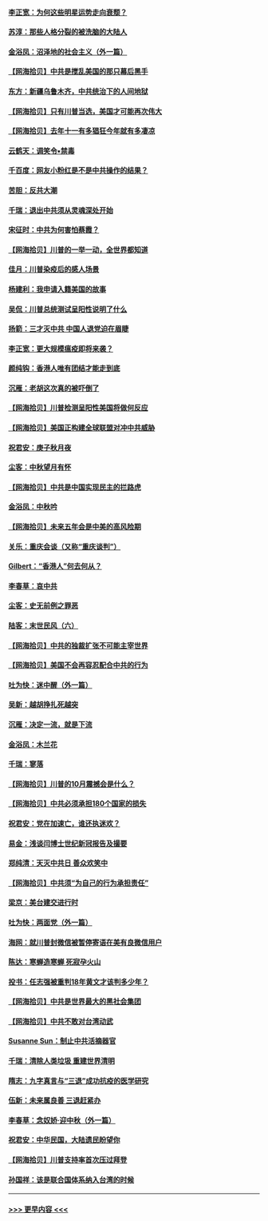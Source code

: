 #### [李正宽：为何这些明星运势走向衰颓？](../pages/nsc993/n12468730.md?t=10120751) 
#### [苏淳：那些人格分裂的被洗脑的大陆人](../pages/nsc993/n12467858.md?t=10120751) 
#### [金浴凤：沼泽地的社会主义（外一篇）](../pages/nsc993/n12467792.md?t=10120751) 
#### [【网海拾贝】中共是搅乱美国的那只幕后黑手](../pages/nsc993/n12467700.md?t=10120751) 
#### [东方：新疆乌鲁木齐，中共统治下的人间地狱](../pages/nsc993/n12466075.md?t=10120751) 
#### [【网海拾贝】只有川普当选，美国才可能再次伟大](../pages/nsc993/n12466013.md?t=10120751) 
#### [【网海拾贝】去年十一有多猖狂今年就有多凄凉](../pages/nsc993/n12463649.md?t=10120751) 
#### [云鹤天：调笑令▪禁毒](../pages/nsc993/n12462975.md?t=10120751) 
#### [千百度：网友小粉红是不是中共操作的结果？](../pages/nsc993/n12461025.md?t=10120751) 
#### [苦胆：反共大潮](../pages/nsc993/n12459469.md?t=10120751) 
#### [千瑞：退出中共须从灵魂深处开始](../pages/nsc993/n12459437.md?t=10120751) 
#### [宋征时：中共为何害怕蔡霞？](../pages/nsc993/n12459097.md?t=10120751) 
#### [【网海拾贝】川普的一举一动，全世界都知道](../pages/nsc993/n12458825.md?t=10120751) 
#### [佳月：川普染疫后的感人场景](../pages/nsc993/n12456994.md?t=10120751) 
#### [杨建利：我申请入籍美国的故事](../pages/nsc993/n12455635.md?t=10120751) 
#### [吴侃：川普总统测试呈阳性说明了什么](../pages/nsc993/n12451869.md?t=10120751) 
#### [扬箭：三才灭中共 中国人退党迫在眉睫](../pages/nsc993/n12451842.md?t=10120751) 
#### [李正宽：更大规模瘟疫即将来袭？](../pages/nsc993/n12451455.md?t=10120751) 
#### [颜纯钩：香港人唯有团结才能走到底](../pages/nsc993/n12450870.md?t=10120751) 
#### [沉雁：老胡这次真的被吓倒了](../pages/nsc993/n12449796.md?t=10120751) 
#### [【网海拾贝】川普检测呈阳性美国将做何反应](../pages/nsc993/n12449042.md?t=10120751) 
#### [【网海拾贝】美国正构建全球联盟对冲中共威胁](../pages/nsc993/n12446580.md?t=10120751) 
#### [祝君安：庚子秋月夜](../pages/nsc993/n12445870.md?t=10120751) 
#### [尘客：中秋望月有怀](../pages/nsc993/n12444632.md?t=10120751) 
#### [【网海拾贝】中共是中国实现民主的拦路虎](../pages/nsc993/n12443573.md?t=10120751) 
#### [金浴凤：中秋吟](../pages/nsc993/n12441773.md?t=10120751) 
#### [【网海拾贝】未来五年会是中美的高风险期](../pages/nsc993/n12440760.md?t=10120751) 
#### [关乐：重庆会谈（又称“重庆谈判”）](../pages/nsc993/n12437525.md?t=10120751) 
#### [Gilbert：“香港人”何去何从？](../pages/nsc993/n12435894.md?t=10120751) 
#### [李春草：哀中共](../pages/nsc993/n12435874.md?t=10120751) 
#### [尘客：史无前例之罪恶](../pages/nsc993/n12435762.md?t=10120751) 
#### [陆客：末世民风（六）](../pages/nsc993/n12435354.md?t=10120751) 
#### [【网海拾贝】中共的独裁扩张不可能主宰世界](../pages/nsc993/n12435151.md?t=10120751) 
#### [【网海拾贝】美国不会再容忍配合中共的行为](../pages/nsc993/n12433808.md?t=10120751) 
#### [吐为快：迷中醒（外一篇）](../pages/nsc993/n12433585.md?t=10120751) 
#### [吴新：越胡挣扎死越突](../pages/nsc993/n12433562.md?t=10120751) 
#### [沉雁：决定一流，就是下流](../pages/nsc993/n12432128.md?t=10120751) 
#### [金浴凤：木兰花](../pages/nsc993/n12432124.md?t=10120751) 
#### [千瑞：寥落](../pages/nsc993/n12432071.md?t=10120751) 
#### [【网海拾贝】川普的10月震撼会是什么？](../pages/nsc993/n12431624.md?t=10120751) 
#### [【网海拾贝】中共必须承担180个国家的损失](../pages/nsc993/n12428893.md?t=10120751) 
#### [祝君安：党在加速亡，谁还执迷欢？](../pages/nsc993/n12428652.md?t=10120751) 
#### [易金：浅谈闫博士世纪新冠报告及撮要](../pages/nsc993/n12426822.md?t=10120751) 
#### [郑纯清：天灭中共日 善众欢笑中](../pages/nsc993/n12426784.md?t=10120751) 
#### [【网海拾贝】中共须“为自己的行为承担责任”](../pages/nsc993/n12426067.md?t=10120751) 
#### [梁京：美台建交进行时](../pages/nsc993/n12424066.md?t=10120751) 
#### [吐为快：两面党（外一篇）](../pages/nsc993/n12424043.md?t=10120751) 
#### [海网：就川普封微信被暂停寄语在美有良微信用户](../pages/nsc993/n12424021.md?t=10120751) 
#### [陈达：寒蝉造寒蝉 死寂孕火山](../pages/nsc993/n12423958.md?t=10120751) 
#### [投书：任志强被重判18年黄文才该判多少年？](../pages/nsc993/n12423672.md?t=10120751) 
#### [【网海拾贝】中共是世界最大的黑社会集团](../pages/nsc993/n12423543.md?t=10120751) 
#### [【网海拾贝】中共不敢对台湾动武](../pages/nsc993/n12421418.md?t=10120751) 
#### [Susanne Sun：制止中共活摘器官](../pages/nsc993/n12419654.md?t=10120751) 
#### [千瑞：清除人类垃圾 重建世界清明](../pages/nsc993/n12419414.md?t=10120751) 
#### [隋志：九字真言与“三退”成功抗疫的医学研究](../pages/nsc993/n12419248.md?t=10120751) 
#### [伍新：未来属良善 三退赶紧办](../pages/nsc993/n12418496.md?t=10120751) 
#### [李春草：念奴娇·迎中秋（外一篇）](../pages/nsc993/n12418465.md?t=10120751) 
#### [祝君安：中华民国，大陆遗民盼望你](../pages/nsc993/n12418089.md?t=10120751) 
#### [【网海拾贝】川普支持率首次压过拜登](../pages/nsc993/n12418050.md?t=10120751) 
#### [孙国祥：该是联合国体系纳入台湾的时候](../pages/nsc993/n12417369.md?t=10120751) 

----
#### [ >>> 更早内容 <<< ](../indexes/nsc993-earlier.md)
